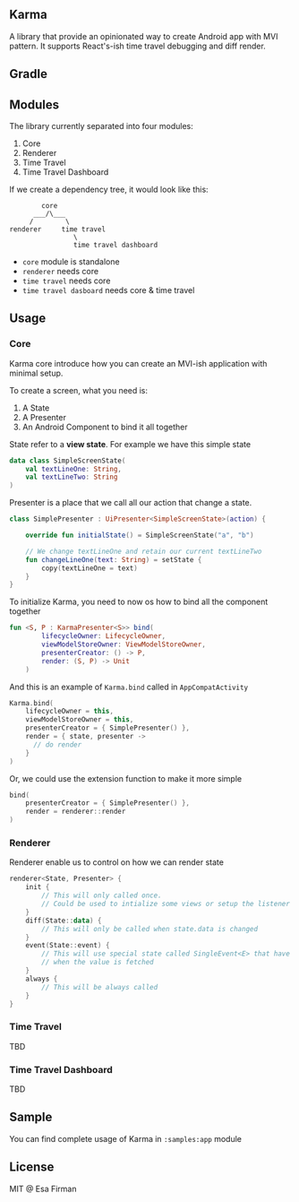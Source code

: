 ## Karma

A library that provide an opinionated way to create Android app with MVI pattern.
It supports React's-ish time travel debugging and diff render.

## Gradle

## Modules

The library currently separated into four modules:

1. Core
2. Renderer
3. Time Travel
4. Time Travel Dashboard

If we create a dependency tree, it would look like this: 

```
        core
      ___/\___
     /        \
renderer     time travel
                \
				time travel dashboard
```

 - `core` module is standalone
 - `renderer` needs core
 - `time travel` needs core
 - `time travel dasboard` needs core & time travel 

## Usage

### Core

Karma core introduce how you can create an MVI-ish application with minimal setup.

To create a screen, what you need is:

1. A State
2. A Presenter
3. An Android Component to bind it all together

State refer to a **view state**. For example we have this simple state

```kotlin
data class SimpleScreenState(
	val textLineOne: String,
	val textLineTwo: String
)
```

Presenter is a place that we call all our action that change a state.

```kotlin
class SimplePresenter : UiPresenter<SimpleScreenState>(action) {

	override fun initialState() = SimpleScreenState("a", "b")

	// We change textLineOne and retain our current textLineTwo
	fun changeLineOne(text: String) = setState {
		copy(textLineOne = text)
	}
}
```

To initialize Karma, you need to now os how to bind all the component together

```kotlin
fun <S, P : KarmaPresenter<S>> bind(
        lifecycleOwner: LifecycleOwner,
        viewModelStoreOwner: ViewModelStoreOwner,
        presenterCreator: () -> P,
        render: (S, P) -> Unit
	)
```

And this is an example of `Karma.bind` called in `AppCompatActivity`

```kotlin
Karma.bind(
	lifecycleOwner = this,
	viewModelStoreOwner = this,
	presenterCreator = { SimplePresenter() },
	render = { state, presenter -> 
	  // do render
	}
)
```

Or, we could use the extension function to make it more simple

```kotlin
bind(
	presenterCreator = { SimplePresenter() },
    render = renderer::render
)
```

### Renderer

Renderer enable us to control on how we can render state

```kotlin
renderer<State, Presenter> {
	init {
		// This will only called once.
		// Could be used to intialize some views or setup the listener
	}
	diff(State::data) {
		// This will only be called when state.data is changed
	}
	event(State::event) {
		// This will use special state called SingleEvent<E> that have internal flag
		// when the value is fetched
	}
	always {
		// This will be always called
	}
}
```

### Time Travel

TBD

### Time Travel Dashboard

TBD

## Sample

You can find complete usage of Karma in `:samples:app` module

## License

MIT @ Esa Firman